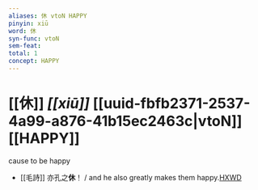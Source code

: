 ```yaml
---
aliases: 休 vtoN HAPPY
pinyin: xiū
word: 休
syn-func: vtoN
sem-feat: 
total: 1
concept: HAPPY 
---
```

# [[休]] *[[xiū]]*  [[uuid-fbfb2371-2537-4a99-a876-41b15ec2463c|vtoN]] [[HAPPY]]
cause to be happy
 - [[毛詩]] 亦孔之**休**！ / and he also greatly makes them happy.[HXWD](https://hxwd.org/textview.html?location=KR1c0001_tls_015-31a.1)